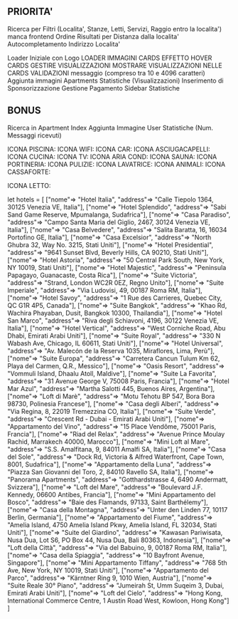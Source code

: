 ## PRIORITA'
Ricerca per Filtri (Localita', Stanze, Letti, Servizi, Raggio entro la localita') manca frontend
Ordine Risultati per Distanza dalla localita'
Autocompletamento Indirizzo Localita'

Loader Iniziale con Logo
LOADER IMMAGINI CARDS
EFFETTO HOVER CARDS
GESTIRE VISUALIZZAZIONI
MOSTRARE VISUALIZZAZIONI NELLE CARDS
VALIDAZIONI messaggio (compreso tra 10 e 4096 caratteri)
Aggiunta immagini Apartments
Statistiche (Visualizzazioni)
Inserimento di Sponsorizzazione
Gestione Pagamento
Sidebar Statistiche

## BONUS
Ricerca in Apartment Index
Aggiunta Immagine User
Statistiche (Num. Messaggi ricevuti)

<!-- ------------------------------------------------ -->

ICONA PISCINA: <font-awesome-icon icon="fa-solid fa-water-ladder" />
ICONA WIFI: <font-awesome-icon icon="fa-solid fa-wifi" />
ICONA CAR: <font-awesome-icon icon="fa-solid fa-car-side" />
ICONA ASCIUGACAPELLI: 
ICONA CUCINA: <font-awesome-icon icon="fa-solid, fa-utensils" />
ICONA TV: <font-awesome-icon icon="fa-solid, fa-tv" />
ICONA ARIA COND: <font-awesome-icon icon="fa-solid fa-snowflake" />
ICONA SAUNA: 
ICONA PORTINERIA: <font-awesome-icon icon="fa-solid fa-user-lock" />
ICONA PULIZIE: <font-awesome-icon icon="fa-solid fa-broom" />
ICONA LAVATRICE: <font-awesome-icon icon="fa-solid fa-soap" />
ICONA ANIMALI: <font-awesome-icon icon="fa-solid fa-paw" />
ICONA CASSAFORTE: <font-awesome-icon icon="fa-solid fa-vault" />

<!--  -->
ICONA LETTO: <i class="fa-solid fa-bed"></i>

<!-- VARIABILE PER HOTEL -->
let hotels = [ 
    ["nome"=> "Hotel Italia",
    "address"=> "Calle Tiepolo 1364, 30125 Venezia VE, Italia"],
    ["nome"=> "Hotel Splendido",
    "address"=> "Sabi Sand Game Reserve, Mpumalanga, Sudafrica"],
    ["nome"=> "Casa Paradiso",
    "address"=> "Campo Santa Maria del Giglio, 2467, 30124 Venezia VE, Italia"],
    ["nome"=> "Casa Belvedere",
    "address"=> "Salita Baratta, 16, 16034 Portofino GE, Italia"],
    ["nome"=> "Casa Excelsior",
    "address"=> "North Ghubra 32, Way No. 3215, Stati Uniti"],
    ["nome"=> "Hotel Presidential",
    "address"=> "9641 Sunset Blvd, Beverly Hills, CA 90210, Stati Uniti"],
    ["nome"=> "Hotel Astoria",
    "address"=> "50 Central Park South, New York, NY 10019, Stati Uniti"],
    ["nome"=> "Hotel Majestic",
    "address"=> "Peninsula Papagayo, Guanacaste, Costa Rica"],
    ["nome"=> "Suite Victoria",
    "address"=> "Strand, London WC2R 0EZ, Regno Unito"],
    ["nome"=> "Suite Imperiale",
    "address"=> "Via Ludovisi, 49, 00187 Roma RM, Italia"],
    ["nome"=> "Hotel Savoy",
    "address"=> "1 Rue des Carrieres, Quebec City, QC G1R 4P5, Canada"],
    ["nome"=> "Suite Bangkok",
    "address"=> "Khao Rd, Wachira Phayaban, Dusit, Bangkok 10300, Thailandia"],
    ["nome"=> "Hotel San Marco",
    "address"=> "Riva degli Schiavoni, 4196, 30122 Venezia VE, Italia"],
    ["nome"=> "Hotel Vertical",
    "address"=> "West Corniche Road, Abu Dhabi, Emirati Arabi Uniti"],
    ["nome"=> "Suite Royal",
    "address"=> "330 N Wabash Ave, Chicago, IL 60611, Stati Uniti"],
    ["nome"=> "Hotel Universal",
    "address"=> "Av. Malecón de la Reserva 1035, Miraflores, Lima, Perù"],
    ["nome"=> "Suite Europa",
    "address"=> "Carretera Cancun Tulum Km 62, Playa del Carmen, Q.R., Messico"],
    ["nome"=> "Oasis Resort",
    "address"=> "Vommuli Island, Dhaalu Atoll, Maldive"],
    ["nome"=> "Suite La Favorita",
    "address"=> "31 Avenue George V, 75008 Paris, Francia"],
    ["nome"=> "Hotel Mar Azul",
    "address"=> "Martha Salotti 445, Buenos Aires, Argentina"],
    ["nome"=> "Loft di Marè",
    "address"=> "Motu Tehotu BP 547, Bora Bora 98730, Polinesia Francese"],
    ["nome"=> "Casa degli Alberi",
    "address"=> "Via Regina, 8, 22019 Tremezzina CO, Italia"],
    ["nome"=> "Suite Verde",
    "address"=> "Crescent Rd - Dubai - Emirati Arabi Uniti"],
    ["nome"=> "Appartamento del Vino",
    "address"=> "15 Place Vendôme, 75001 Paris, Francia"],
    ["nome"=> "Riad del Relax",
    "address"=> "Avenue Prince Moulay Rachid, Marrakech 40000, Marocco"],
    ["nome"=> "Mini Loft al Mare",
    "address"=> "S.S. Amalfitana, 9, 84011 Amalfi SA, Italia"],
    ["nome"=> "Casa del Sole",
    "address"=> "Dock Rd, Victoria & Alfred Waterfront, Cape Town, 8001, Sudafrica"],
    ["nome"=> "Appartamento della Luna",
    "address"=> "Piazza San Giovanni del Toro, 2, 84010 Ravello SA, Italia"],
    ["nome"=> "Panorama Apartments",
    "address"=> "Gotthardstrasse 4, 6490 Andermatt, Svizzera"],
    ["nome"=> "Loft del Mare",
    "address"=> "Boulevard J.F. Kennedy, 06600 Antibes, Francia"],
    ["nome"=> "Mini Appartamento del Bosco",
    "address"=> "Baie des Flamands, 97133, Saint Barthélemy"],
    ["nome"=> "Casa della Montagna",
    "address"=> "Unter den Linden 77, 10117 Berlin, Germania"],
    ["nome"=> "Appartamento del Fiume",
    "address"=> "Amelia Island, 4750 Amelia Island Pkwy, Amelia Island, FL 32034, Stati Uniti"],
    ["nome"=> "Suite del Giardino",
    "address"=> "Kawasan Pariwisata, Nusa Dua, Lot S6, PO Box 44, Nusa Dua, Bali 80363, Indonesia"],
    ["nome"=> "Loft della Città",
    "address"=> "Via del Babuino, 9, 00187 Roma RM, Italia"],
    ["nome"=> "Casa della Spiaggia",
    "address"=> "10 Bayfront Avenue, Singapore"],
    ["nome"=> "Mini Appartamento Tiffany",
    "address"=> "768 5th Ave, New York, NY 10019, Stati Uniti"],
    ["nome"=> "Appartamento del Parco",
    "address"=> "Kärntner Ring 9, 1010 Wien, Austria"],
    ["nome"=> "Suite Reale 30° Piano",
    "address"=> "Jumeirah St, Umm Suqeim 3, Dubai, Emirati Arabi Uniti"],
    ["nome"=> "Loft del Cielo",
    "address"=> "Hong Kong, International Commerce Centre, 1 Austin Road West, Kowloon, Hong Kong"]
]